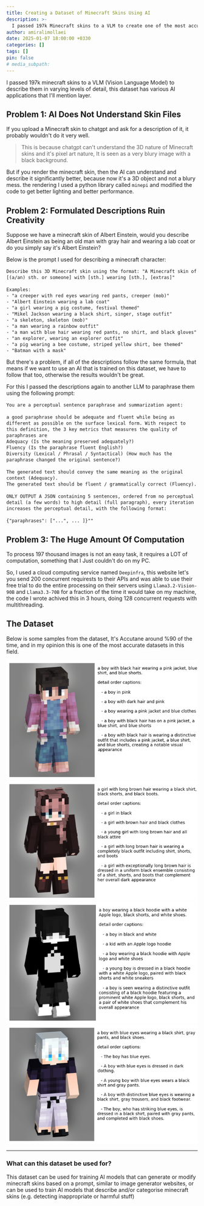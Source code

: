 ```yaml
---
title: Creating a Dataset of Minecraft Skins Using AI
description: >-
  I passed 197k Minecraft skins to a VLM to create one of the most accurate datasets of labelled minecraft skins available
author: amiralimollaei
date: 2025-01-07 18:00:00 +0330
categories: []
tags: []
pin: false
# media_subpath:
---
```


I passed 197k minecraft skins to a VLM (Vision Language Model) to describe them in varying levels of detail, this dataset has various AI applications that I'll mention layer.

## Problem 1: AI Does Not Understand Skin Files
If you upload a Minecraft skin to chatgpt and ask for a description of it, it probably wouldn't do it very well.
> This is because chatgpt can't understand the 3D nature of Minecraft skins and it's pixel art nature, It is seen as a very blury image with a black background.

But if you render the minecraft skin, then the AI can understand and describe it significantly better, because now it's a 3D object and not a blury mess.
the rendering I used a python library called `minepi` and modified the code to get better lighting and better performance.

## Problem 2: Formulated Descriptions Ruin Creativity
Suppose we have a minecraft skin of Albert Einstein, would you describe Albert Einstein as being an old man with gray hair and wearing a lab coat or do you simply say it's Albert Einstein? 

Below is the prompt I used for describing a minecraft character:
```
Describe this 3D Minecraft skin using the format: "A Minecraft skin of [(a/an) sth. or someone] with [sth.] wearing [sth.], [extras]"

Examples:
- "a creeper with red eyes wearing red pants, creeper (mob)"
- "Albert Einstein wearing a lab coat"
- "a girl wearing a pig costume, festival themed"
- "Mikel Jackson wearing a black shirt, singer, stage outfit"
- "a skeleton, skeleton (mob)"
- "a man wearing a rainbow outfit"
- "a man with blue hair wearing red pants, no shirt, and black gloves"
- "an explorer, wearing an explorer outfit"
- "a pig wearing a bee costume, striped yellow shirt, bee themed"
- "Batman with a mask"
```

But there's a problem, if all of the descriptions follow the same formula, that means if we want to use an AI that is trained on this dataset, we have to follow that too, otherwise the results wouldn't be great.

For this I passed the descriptions again to another LLM to paraphrase them using the following prompt:
```
You are a perceptual sentence paraphrase and summarization agent:

a good paraphrase should be adequate and fluent while being as different as possible on the surface lexical form. With respect to this definition, the 3 key metrics that measures the quality of paraphrases are
Adequacy (Is the meaning preserved adequately?)
Fluency (Is the paraphrase fluent English?)
Diversity (Lexical / Phrasal / Syntactical) (How much has the paraphrase changed the original sentence?)

The generated text should convey the same meaning as the original context (Adequacy).
The generated text should be fluent / grammatically correct (Fluency).

ONLY OUTPUT A JSON containing 5 sentences, ordered from no perceptual detail (a few words) to high detail (full paragraph), every iteration increases the perceptual detail, with the following format:

{"paraphrases": ["...", ... ]}""
```

## Problem 3: The Huge Amount Of Computation
To process 197 thousand images is not an easy task, it requires a LOT of computation, something that I Just couldn't do on my PC.

So, I used a cloud computing service named `Deepinfra`, this website let's you send 200 concurrent requirests to their APIs and was able to use their free trial to do the entire processing on their servers using `Llama3.2-Vision-90B` and `Llama3.3-70B` for a fraction of the time it would take on my machine, the code I wrote achived this in 3 hours, doing 128 concurrent requests with multithreading.

## The Dataset
Below is some samples from the dataset,
It's Accutane around %90 of the time, and in my opinion this is one of the most accurate datasets in this field.

![Sample 1](/assets/posts/1/sample1.png)
![Sample 2](/assets/posts/1/sample2.png)
![Sample 3](/assets/posts/1/sample3.png)
![Sample 4](/assets/posts/1/sample4.png)

---

### What can this dataset be used for?
This dataset can be used for training AI models that can generate or modify minecraft skins based on a prompt, similar to image generator websites, or can be used to train AI models that describe and/or categorise minecraft skins (e.g. detecting inappropriate or harmful stuff)

